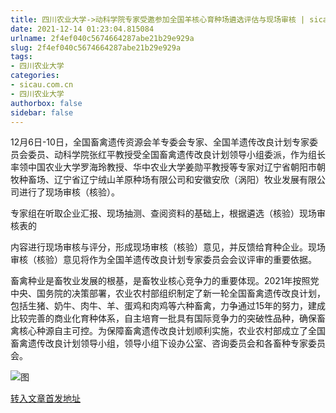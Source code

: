 ```yaml
---
title: 四川农业大学->动科学院专家受邀参加全国羊核心育种场遴选评估与现场审核 | sicau.com.cn
date: 2021-12-14 01:23:04.815084
urlname: 2f4ef040c5674664287abe21b29e929a
slug: 2f4ef040c5674664287abe21b29e929a
tags: 
- 四川农业大学
categories:
- sicau.com.cn
- 四川农业大学
authorbox: false
sidebar: false
---
```

12月6日-10日，全国畜禽遗传资源会羊专委会专家、全国羊遗传改良计划专家委员会委员、动科学院张红平教授受全国畜禽遗传改良计划领导小组委派，作为组长率领中国农业大学罗海玲教授、华中农业大学姜勋平教授等专家对辽宁省朝阳市朝牧种畜场、辽宁省辽宁绒山羊原种场有限公司和安徽安欣（涡阳）牧业发展有限公司进行了现场审核（核验）。

专家组在听取企业汇报、现场抽测、查阅资料的基础上，根据遴选（核验）现场审核表的
<!--more-->
内容进行现场审核与评分，形成现场审核（核验）意见，并反馈给育种企业。现场审核（核验）意见将作为全国羊遗传改良计划专家委员会会议评审的重要依据。

畜禽种业是畜牧业发展的根基，是畜牧业核心竞争力的重要体现。2021年按照党中央、国务院的决策部署，农业农村部组织制定了新一轮全国畜禽遗传改良计划，包括生猪、奶牛、肉牛、羊、蛋鸡和肉鸡等六种畜禽，力争通过15年的努力，建成比较完善的商业化育种体系，自主培育一批具有国际竞争力的突破性品种，确保畜禽核心种源自主可控。为保障畜禽遗传改良计划顺利实施，农业农村部成立了全国畜禽遗传改良计划领导小组，领导小组下设办公室、咨询委员会和各畜种专家委员会。

![图](https://news.sicau.edu.cn/__local/0/08/1C/9F6F677E97721DC9F3492F461DA_B043A79F_5D01F.png)

[转入文章首发地址](https://news.sicau.edu.cn/info/1078/65996.htm)